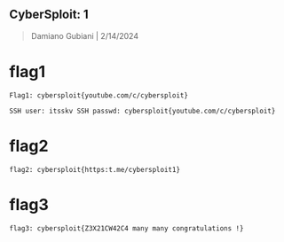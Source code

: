 ## CyberSploit: 1

> Damiano Gubiani | 2/14/2024

# flag1

`Flag1: cybersploit{youtube.com/c/cybersploit}`

`SSH user: itsskv
SSH passwd: cybersploit{youtube.com/c/cybersploit}`

# flag2

`flag2: cybersploit{https:t.me/cybersploit1}`

# flag3

`flag3: cybersploit{Z3X21CW42C4 many many congratulations !}`
